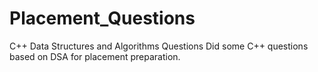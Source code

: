 # Placement_Questions
C++ Data Structures and Algorithms Questions
Did some C++ questions based on DSA for placement preparation.
